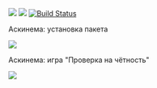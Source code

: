 <a href="https://codeclimate.com/github/honiara1973/project-lvl2-s487/maintainability"><img src="https://api.codeclimate.com/v1/badges/2207149f33b4033e6692/maintainability" /></a>
<a href="https://codeclimate.com/github/honiara1973/project-lvl2-s487/test_coverage"><img src="https://api.codeclimate.com/v1/badges/2207149f33b4033e6692/test_coverage" /></a>
[![Build Status](https://travis-ci.org/honiara1973/project-lvl2-s487.svg?branch=master)](https://travis-ci.org/honiara1973/project-lvl2-s487)


Аскинема: установка пакета 

<a href="https://asciinema.org/a/zWtpJ7yY4YCCJzhf7dzpnKgKs" target="_blank"><img src="https://asciinema.org/a/zWtpJ7yY4YCCJzhf7dzpnKgKs.svg" /></a>

Аскинема: игра "Проверка на чётность"

 <a href="https://asciinema.org/a/OjNvMJuzqZUuJ7GDQGUbZnWcH" target="_blank"><img src="https://asciinema.org/a/OjNvMJuzqZUuJ7GDQGUbZnWcH.svg" /></a>